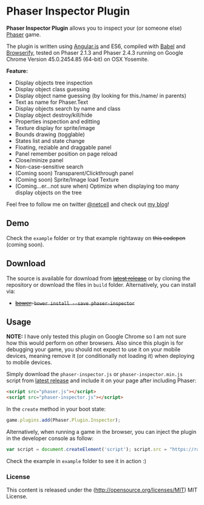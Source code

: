 # Phaser Inspector Plugin

**Phaser Inspector Plugin** allows you to inspect your (or someone else) [Phaser](http://phaser.io) game.

The plugin is written using [Angular.js](https://angularjs.org/) and ES6, compiled with [Babel](babeljs.io) and [Browserify](http://browserify.org/), tested on Phaser 2.1.3 and Phaser 2.4.3 running on Google Chrome Version 45.0.2454.85 (64-bit) on OSX Yosemite.

**Feature:**
- Display objects tree inspection
- Display object class guessing
- Display object name guessing (by looking for this./name/ in parents)
- Text as name for Phaser.Text
- Display objects search by name and class
- Display object destroy/kill/hide
- Properties inspection and editting
- Texture display for sprite/image
- Bounds drawing (togglable)
- States list and state change
- Floating, reziable and draggable panel
- Panel remember position on page reload
- Close/minize panel
- Non-case-sensitive search
- (Coming soon) Transparent/Clickthrough panel
- (Coming soon) Sprite/Image load Texture
- (Coming...er...not sure when) Optimize when displaying too many display objects on the tree 

Feel free to follow me on twitter [@netcell](https://twitter.com/netcell) and check out [my blog](http://anhnt.ninja)!

## Demo

Check the `example` folder or try that example rightaway on ~~this codepen~~ (coming soon).

## Download

The source is available for download from ~~[latest release](https://github.com/netcell/phaser-inspector/releases)~~ or by cloning the repository or download the files in `build` folder. Alternatively, you can install via:
- ~~[bower](http://bower.io/): `bower install --save phaser-inspector`~~

## Usage

**NOTE:** I have only tested this plugin on Google Chrome so I am not sure how this would perform on other browsers. Also since this plugin is for debugging your game, you should not expect to use it on your mobile devices, meaning remove it (or conditionally not loading it) when deploying to mobile devices.

Simply download the `phaser-inspector.js` or `phaser-inspector.min.js` script from [latest release](https://github.com/netcell/phaser-inspector/releases) and include it on your page after including Phaser:

```html
<script src="phaser.js"></script>
<script src="phaser-inspector.js"></script>
```

In the `create` method in your boot state:
```javascript
game.plugins.add(Phaser.Plugin.Inspector);
```

Alternatively, when running a game in the browser, you can inject the plugin in the developer console as follow:
```javascript
var script = document.createElement('script'); script.src = "https://rawgit.com/netcell/phaser-inspector/master/build/phaser-inspector.min.js"; document.getElementsByTagName('head')[0].appendChild(script); function phaserInspectorInject(){ if (Phaser.Plugin.Inspector) Phaser.GAMES[0].plugins.add(Phaser.Plugin.Inspector); else setTimeout(phaserInspectorInject); } setTimeout(phaserInspectorInject);
```

Check the example in `example` folder to see it in action :)

### License ###

This content is released under the (http://opensource.org/licenses/MIT) MIT License.

